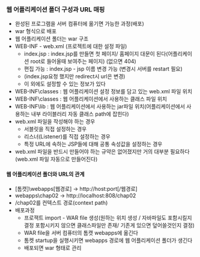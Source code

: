 ### 웹 어플리케이션 폴더 구성과 URL 매핑
* 완성된 프로그램을 서버 컴퓨터에 옮기면 가능한 과정(배포)
* war 형식으로 배포
* 웹 어플리케이션 폴더는 war 구조
* WEB-INF - web.xml (프로젝트에 대한 설정 파일)
  * <welcome-file>index.jsp</welcome-file> : index.jsp를 만들면 첫 페이지/ 홈페이지 대문이 된다(어플리케이션 root로 들어올때 보여주는 페이지) (없으면 404)
  * 편집 가능 : index.jsp - jsp 이름 변경 가능 (변경시 서버를 restart 필요)
  * (index.jsp요청 했지만 redirect시 url은 변경)
  * 이 외에도 설정할 수 있는 정보가 있다
* WEB-INF\classes : 웹 어플리케이션 설정 정보를 담고 있는 web.xml 파일 위치
* WEB-INF\classes : 웹 어플리케이션에서 사용하는 클래스 파일 위치
* WEB-INF\lib : 웹 어플리케이션에서 사용하는 jar파일 위치(어플리케이션에서 사용하는 내부 라이블러리 자동 클래스 path에 잡힌다)
* web.xml 파일을 작성해야 하는 경우
  * 서블릿을 직접 설정하는 경우
  * 리스너(Listener)를 직접 설정하는 경우
  * 특정 URL에 속하는 JSP들에 대해 공통 속성값을 설정하는 경우
* web.xml 파일을 반드시 만들어야 하는 규약은 없어졌지만 거의 대부분 필요하다(web.xml 파일 자동으로 만들어진다)
#### 웹 어플리케이션 폴더와 URL의 관계
* [톰캣]\webapps\[웹경로] → http://host:port[/웹경로]
* webapps\chap02 → http://localhost:808/chap02
* /chap02를 컨텍스트 경로(context path)
* 배포과정
  * 프로잭트 import - WAR file 생성(원하는 위치 생성 / 자바파일도 포함시킬지 결정 포함시키지 않으면 클래스파일만 존재/ 기존게 있으면 덮어쓸것인지 결정)
  * WAR file을 서버 컴퓨터의 톰캣 webapps에 옮긴다
  * 톰켓 startup을 실행시키면 webapps 경로에 웹 어플리케이션 폴더가 생긴다
  * 배포되면 war 형태로 관리
